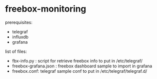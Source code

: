 # freebox-monitoring

prerequisites:
- telegraf
- influxdb
- grafana

list of files:
- fbx-info.py : script for retrieve freebox info to put in /etc/telegraf/
- freebox-grafana.json : freebox dashboard sample to import in grafana
- freebox.conf: telegraf sample conf to put in /etc/telegraf/telegraf.d/
